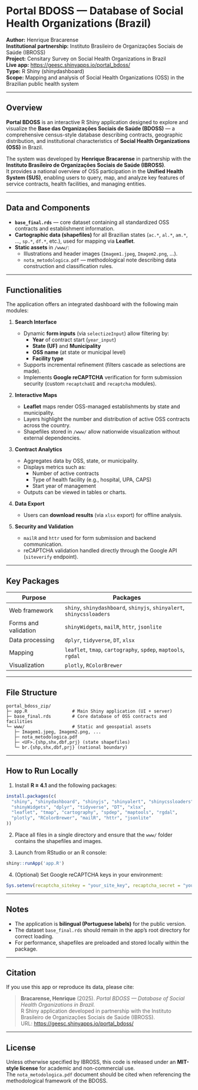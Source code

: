# Portal BDOSS — Database of Social Health Organizations (Brazil)

**Author:** Henrique Bracarense  
**Institutional partnership:** Instituto Brasileiro de Organizações Sociais de Saúde (IBROSS)  
**Project:** Censitary Survey on Social Health Organizations in Brazil  
**Live app:** https://geesc.shinyapps.io/portal_bdoss/  
**Type:** R Shiny (shinydashboard)  
**Scope:** Mapping and analysis of Social Health Organizations (OSS) in the Brazilian public health system

---

## Overview

**Portal BDOSS** is an interactive R Shiny application designed to explore and visualize the **Base das Organizações Sociais de Saúde (BDOSS)** — a comprehensive census-style database describing contracts, geographic distribution, and institutional characteristics of **Social Health Organizations (OSS)** in Brazil.

The system was developed by **Henrique Bracarense** in partnership with the **Instituto Brasileiro de Organizações Sociais de Saúde (IBROSS)**.  
It provides a national overview of OSS participation in the **Unified Health System (SUS)**, enabling users to query, map, and analyze key features of service contracts, health facilities, and managing entities.

---

## Data and Components

- **`base_final.rds`** — core dataset containing all standardized OSS contracts and establishment information.  
- **Cartographic data (shapefiles)** for all Brazilian states (`ac.*`, `al.*`, `am.*`, …, `sp.*`, `df.*`, etc.), used for mapping via **Leaflet**.  
- **Static assets** in `/www/`:
  - Illustrations and header images (`Imagem1.jpeg`, `Imagem2.png`, …).  
  - `nota_metodologica.pdf` — methodological note describing data construction and classification rules.

---

## Functionalities

The application offers an integrated dashboard with the following main modules:

1. **Search Interface**
   - Dynamic **form inputs** (via `selectizeInput`) allow filtering by:
     - **Year** of contract start (`year_input`)
     - **State (UF)** and **Municipality**
     - **OSS name** (at state or municipal level)
     - **Facility type**
   - Supports incremental refinement (filters cascade as selections are made).
   - Implements **Google reCAPTCHA** verification for form submission security (custom `recaptchaUI` and `recaptcha` modules).

2. **Interactive Maps**
   - **Leaflet** maps render OSS-managed establishments by state and municipality.
   - Layers highlight the number and distribution of active OSS contracts across the country.
   - Shapefiles stored in `/www/` allow nationwide visualization without external dependencies.

3. **Contract Analytics**
   - Aggregates data by OSS, state, or municipality.
   - Displays metrics such as:
     - Number of active contracts
     - Type of health facility (e.g., hospital, UPA, CAPS)
     - Start year of management
   - Outputs can be viewed in tables or charts.

4. **Data Export**
   - Users can **download results** (via `xlsx` export) for offline analysis.

5. **Security and Validation**
   - `mailR` and `httr` used for form submission and backend communication.
   - reCAPTCHA validation handled directly through the Google API (`siteverify` endpoint).

---

## Key Packages

| Purpose | Packages |
|----------|-----------|
| Web framework | `shiny`, `shinydashboard`, `shinyjs`, `shinyalert`, `shinycssloaders` |
| Forms and validation | `shinyWidgets`, `mailR`, `httr`, `jsonlite` |
| Data processing | `dplyr`, `tidyverse`, `DT`, `xlsx` |
| Mapping | `leaflet`, `tmap`, `cartography`, `spdep`, `maptools`, `rgdal` |
| Visualization | `plotly`, `RColorBrewer` |

---

## File Structure

```
portal_bdoss_zip/
├─ app.R                 # Main Shiny application (UI + server)
├─ base_final.rds        # Core database of OSS contracts and facilities
└─ www/                  # Static and geospatial assets
   ├─ Imagem1.jpeg, Imagem2.png, ...
   ├─ nota_metodologica.pdf
   ├─ <UF>.{shp,shx,dbf,prj} (state shapefiles)
   └─ br.{shp,shx,dbf,prj} (national boundary)
```

---

## How to Run Locally

1. Install **R ≥ 4.1** and the following packages:

```r
install.packages(c(
  "shiny", "shinydashboard", "shinyjs", "shinyalert", "shinycssloaders",
  "shinyWidgets", "dplyr", "tidyverse", "DT", "xlsx",
  "leaflet", "tmap", "cartography", "spdep", "maptools", "rgdal",
  "plotly", "RColorBrewer", "mailR", "httr", "jsonlite"
))
```

2. Place all files in a single directory and ensure that the `www/` folder contains the shapefiles and images.

3. Launch from RStudio or an R console:

```r
shiny::runApp('app.R')
```

4. (Optional) Set Google reCAPTCHA keys in your environment:

```r
Sys.setenv(recaptcha_sitekey = "your_site_key", recaptcha_secret = "your_secret_key")
```

---

## Notes

- The application is **bilingual (Portuguese labels)** for the public version.  
- The dataset `base_final.rds` should remain in the app’s root directory for correct loading.  
- For performance, shapefiles are preloaded and stored locally within the package.

---

## Citation

If you use this app or reproduce its data, please cite:

> **Bracarense, Henrique** (2025). *Portal BDOSS — Database of Social Health Organizations in Brazil.*  
> R Shiny application developed in partnership with the Instituto Brasileiro de Organizações Sociais de Saúde (IBROSS).  
> URL: https://geesc.shinyapps.io/portal_bdoss/

---

## License

Unless otherwise specified by IBROSS, this code is released under an **MIT-style license** for academic and non-commercial use.  
The `nota_metodologica.pdf` document should be cited when referencing the methodological framework of the BDOSS.

